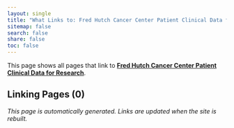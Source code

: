 ```yaml
---
layout: single
title: "What Links to: Fred Hutch Cancer Center Patient Clinical Data for Research"
sitemap: false
search: false
share: false
toc: false
---
```


This page shows all pages that link to **[Fred Hutch Cancer Center Patient Clinical Data for Research](/datascience/patient-data/)**.

## Linking Pages (0)


*This page is automatically generated. Links are updated when the site is rebuilt.*
